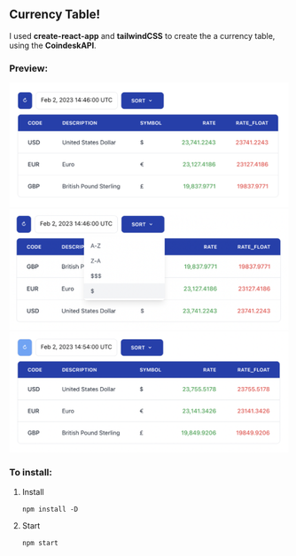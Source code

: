 ## **Currency Table!**
I used **create-react-app** and **tailwindCSS** to create the a currency table, using the **CoindeskAPI**.

### Preview:
![img1](/src/readme_pic/pic1.png)
![img1](/src/readme_pic/pic2.png)
![img1](/src/readme_pic/pic3.png)

### To install:
1. Install

    ```
    npm install -D
    ```


2. Start 
   ```
   npm start
   ```
